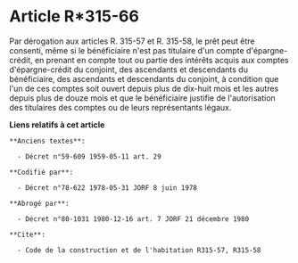 # Article R*315-66

Par dérogation aux articles R. 315-57 et R. 315-58, le prêt peut être consenti, même si le bénéficiaire n'est pas titulaire
d'un compte d'épargne-crédit, en prenant en compte tout ou partie des intérêts acquis aux comptes d'épargne-crédit du
conjoint, des ascendants et descendants du bénéficiaire, des ascendants et descendants du conjoint, à condition que l'un de
ces comptes soit ouvert depuis plus de dix-huit mois et les autres depuis plus de douze mois et que le bénéficiaire justifie
de l'autorisation des titulaires des comptes ou de leurs représentants légaux.

**Liens relatifs à cet article**

	**Anciens textes**:

	  - Décret n°59-609 1959-05-11 art. 29

	**Codifié par**:

	  - Décret n°78-622 1978-05-31 JORF 8 juin 1978

	**Abrogé par**:

	  - Décret n°80-1031 1980-12-16 art. 7 JORF 21 décembre 1980

	**Cite**:

	  - Code de la construction et de l'habitation R315-57, R315-58
